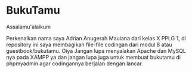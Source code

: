 # BukuTamu
Assalamu'alaikum

Perkenalkan nama saya Adrian Anugerah Maulana dari kelas X PPLG 1, di repository ini saya membagikan file-file codingan dari modul 8 atau guestbook/bukutamu.
Oiya Jangan lupa menyalakan Apache dan MySQL nya pada XAMPP ya dan jangan lupa juga untuk membuat bukutamu di phpmyadmin agar codingannya berjalan dengan lancar.
